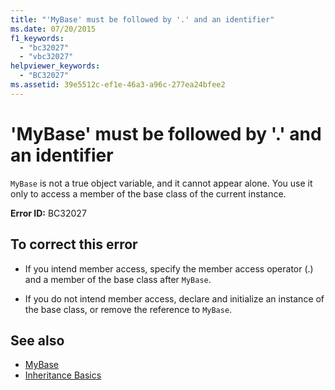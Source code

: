 ```yaml
---
title: "'MyBase' must be followed by '.' and an identifier"
ms.date: 07/20/2015
f1_keywords: 
  - "bc32027"
  - "vbc32027"
helpviewer_keywords: 
  - "BC32027"
ms.assetid: 39e5512c-ef1e-46a3-a96c-277ea24bfee2
---
```

# 'MyBase' must be followed by '.' and an identifier
`MyBase` is not a true object variable, and it cannot appear alone. You use it only to access a member of the base class of the current instance.  
  
 **Error ID:** BC32027  
  
## To correct this error  
  
- If you intend member access, specify the member access operator (.) and a member of the base class after `MyBase`.  
  
- If you do not intend member access, declare and initialize an instance of the base class, or remove the reference to `MyBase`.  
  
## See also

- [MyBase](~/docs/visual-basic/programming-guide/program-structure/me-my-mybase-and-myclass.md#mybase)
- [Inheritance Basics](../../visual-basic/programming-guide/language-features/objects-and-classes/inheritance-basics.md)
